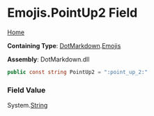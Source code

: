 # Emojis\.PointUp2 Field

[Home](../../../README.md)

**Containing Type**: [DotMarkdown](../../README.md)\.[Emojis](../README.md)

**Assembly**: DotMarkdown\.dll

```csharp
public const string PointUp2 = ":point_up_2:"
```

### Field Value

System\.[String](https://docs.microsoft.com/en-us/dotnet/api/system.string)